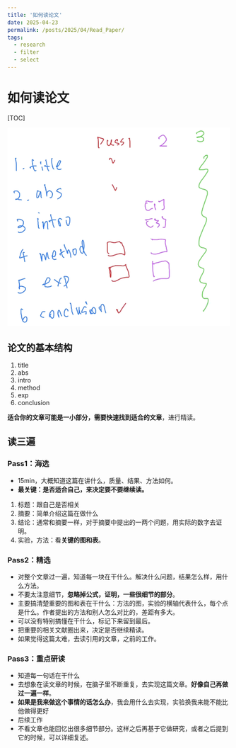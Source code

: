 ```yaml
---
title: '如何读论文'
date: 2025-04-23
permalink: /posts/2025/04/Read_Paper/
tags:
  - research
  - filter
  - select
---
```


# 如何读论文

[TOC]

<div style="text-align: center;">
  <img src="/images/read_paper.png" style="width: auto; height: auto;">
</div>

## 论文的基本结构
1. title
2. abs
3. intro
4. method
5. exp
6. conclusion

**适合你的文章可能是一小部分，需要快速找到适合的文章**，进行精读。

## 读三遍
### Pass1：海选
- 15min，大概知道这篇在讲什么，质量、结果、方法如何。
- **最关键：是否适合自己，来决定要不要继续读。**
1. 标题：跟自己是否相关
2. 摘要：简单介绍这篇在做什么
3. 结论：通常和摘要一样，对于摘要中提出的一两个问题，用实际的数字去证明。
4. 实验，方法：看**关键的图和表**。

### Pass2：精选
- 对整个文章过一遍，知道每一块在干什么。解决什么问题，结果怎么样，用什么方法。
- 不要太注意细节，**忽略掉公式，证明，一些很细节的部分**。
- 主要搞清楚重要的图和表在干什么：方法的图，实验的横轴代表什么，每个点是什么。作者提出的方法和别人怎么对比的，差距有多大。
- 可以没有特别搞懂在干什么，标记下来留到最后。
- 把重要的相关文献圈出来，决定是否继续精读。
- 如果觉得这篇太难，去读引用的文章，之前的工作。

### Pass3：重点研读
- 知道每一句话在干什么
- 去想象在读文章的时候，在脑子里不断重复，去实现这篇文章。**好像自己再做过一遍一样**。
- **如果是我来做这个事情的话怎么办**，我会用什么去实现，实验换我来能不能比他做得更好
- 后续工作
- 不看文章也能回忆出很多细节部分。这样之后再基于它做研究，或者之后提到它的时候，可以详细复述。